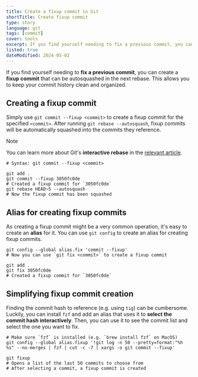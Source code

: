 ```yaml
---
title: Create a fixup commit in Git
shortTitle: Create fixup commit
type: story
language: git
tags: [commit]
cover: tools
excerpt: If you find yourself needing to fix a previous commit, you can create a fixup commit that can be autosquashed in the next rebase.
listed: true
dateModified: 2024-05-02
---
```


If you find yourself needing to **fix a previous commit**, you can create a **fixup commit** that can be autosquashed in the next rebase. This allows you to keep your commit history clean and organized.

## Creating a fixup commit

Simply use `git commit --fixup <commit>` to create a fixup commit for the specified `<commit>`. After running `git rebase --autosquash`, fixup commits will be automatically squashed into the commits they reference.

> [!NOTE]
>
> You can learn more about Git's **interactive rebase** in the [relevant article](/git/s/interactive-rebase).

```shell
# Syntax: git commit --fixup <commit>

git add .
git commit --fixup 3050fc0de
# Created a fixup commit for `3050fc0de`
git rebase HEAD~5 --autosquash
# Now the fixup commit has been squashed
```

## Alias for creating fixup commits

As creating a fixup commit might be a very common operation, it's easy to create an **alias** for it. You can use `git config` to create an alias for creating fixup commits.

```shell
git config --global alias.fix 'commit --fixup'
# Now you can use `git fix <commit>` to create a fixup commit

git add .
git fix 3050fc0de
# Created a fixup commit for `3050fc0de`
```

## Simplifying fixup commit creation

Finding the commit hash to reference (e.g. using `tig`) can be cumbersome. Luckily, you can install `fzf` and add an alias that uses it to **select the commit hash interactively**. Then, you can use it to see the commit list and select the one you want to fix.

```shell
# Make sure `fzf` is installed (e.g. `brew install fzf` on MacOS)
git config --global alias.fixup '!git log -n 50 --pretty=format:"%h %s" --no-merges | fzf | cut -c -7 | xargs -o git commit --fixup'

git fixup
# Opens a list of the last 50 commits to choose from
# After selecting a commit, a fixup commit is created
```
